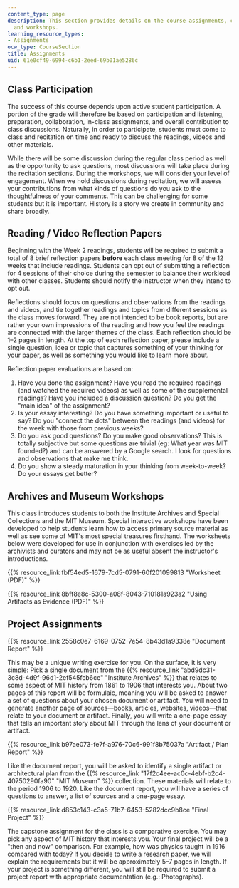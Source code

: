 ```yaml
---
content_type: page
description: This section provides details on the course assignments, class participation,
  and workshops.
learning_resource_types:
- Assignments
ocw_type: CourseSection
title: Assignments
uid: 61e0cf49-6994-c6b1-2eed-69b01ae5286c
---
```


Class Participation
-------------------

The success of this course depends upon active student participation. A portion of the grade will therefore be based on participation and listening, preparation, collaboration, in-class assignments, and overall contribution to class discussions. Naturally, in order to participate, students must come to class and recitation on time and ready to discuss the readings, videos and other materials.

While there will be some discussion during the regular class period as well as the opportunity to ask questions, most discussions will take place during the recitation sections. During the workshops, we will consider your level of engagement. When we hold discussions during recitation, we will assess your contributions from what kinds of questions do you ask to the thoughtfulness of your comments. This can be challenging for some students but it is important. History is a story we create in community and share broadly.

Reading / Video Reflection Papers
---------------------------------

Beginning with the Week 2 readings, students will be required to submit a total of 8 brief reflection papers **before** each class meeting for 8 of the 12 weeks that include readings. Students can opt out of submitting a reflection for 4 sessions of their choice during the semester to balance their workload with other classes. Students should notify the instructor when they intend to opt out.

Reflections should focus on questions and observations from the readings and videos, and tie together readings and topics from different sessions as the class moves forward. They are not intended to be book reports, but are rather your own impressions of the reading and how you feel the readings are connected with the larger themes of the class. Each reflection should be 1–2 pages in length. At the top of each reflection paper, please include a single question, idea or topic that captures something of your thinking for your paper, as well as something you would like to learn more about.

Reflection paper evaluations are based on:

1.  Have you done the assignment? Have you read the required readings (and watched the required videos) as well as some of the supplemental readings? Have you included a discussion question? Do you get the "main idea" of the assignment?
2.  Is your essay interesting? Do you have something important or useful to say? Do you "connect the dots" between the readings (and videos) for the week with those from previous weeks?
3.  Do you ask good questions? Do you make good observations? This is totally subjective but some questions are trivial (eg: What year was MIT founded?) and can be answered by a Google search. I look for questions and observations that make me think.
4.  Do you show a steady maturation in your thinking from week-to-week? Do your essays get better?

Archives and Museum Workshops
-----------------------------

This class introduces students to both the Institute Archives and Special Collections and the MIT Museum. Special interactive workshops have been developed to help students learn how to access primary source material as well as see some of MIT's most special treasures firsthand. The worksheets below were developed for use in conjunction with exercises led by the archivists and curators and may not be as useful absent the instructor's introductions.

{{% resource_link fbf54ed5-1679-7cd5-0791-60f201099813 "Worksheet (PDF)" %}}

{{% resource_link 8bff8e8c-5300-a08f-8043-710181a923a2 "Using Artifacts as Evidence (PDF)" %}}

Project Assignments
-------------------

{{% resource_link 2558c0e7-6169-0752-7e54-8b43d1a9338e "Document Report" %}}

This may be a unique writing exercise for you. On the surface, it is very simple: Pick a single document from the {{% resource_link "abd9dc31-3c8d-4d9f-96d1-2ef545fcb6ce" "Institute Archives" %}} that relates to some aspect of MIT history from 1861 to 1906 that interests you. About two pages of this report will be formulaic, meaning you will be asked to answer a set of questions about your chosen document or artifact. You will need to generate another page of sources—books, articles, websites, videos—that relate to your document or artifact. Finally, you will write a one-page essay that tells an important story about MIT through the lens of your document or artifact.

{{% resource_link b97ae073-fe7f-a976-70c6-991f8b75037a "Artifact / Plan Report" %}}

Like the document report, you will be asked to identify a single artifact or architectural plan from the {{% resource_link "17f2c4ee-ac0c-4ebf-b2c4-40750290fa90" "MIT Museum" %}} collection. These materials will relate to the period 1906 to 1920. Like the document report, you will have a series of questions to answer, a list of sources and a one-page essay.

{{% resource_link d853c143-c3a5-71b7-6453-5282dcc9b8ce "Final Project" %}}

The capstone assignment for the class is a comparative exercise. You may pick any aspect of MIT history that interests you. Your final project will be a "then and now" comparison. For example, how was physics taught in 1916 compared with today? If you decide to write a research paper, we will explain the requirements but it will be approximately 5–7 pages in length. If your project is something different, you will still be required to submit a project report with appropriate documentation (e.g.: Photographs).